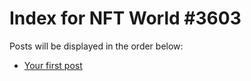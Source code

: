 # Index for NFT World #3603
Posts will be displayed in the order below:

- [Your first post](./001-first.md)

